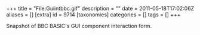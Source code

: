 +++
title = "File:Guiintbbc.gif"
description = ""
date = 2011-05-18T17:02:06Z
aliases = []
[extra]
id = 9714
[taxonomies]
categories = []
tags = []
+++

Snapshot of BBC BASIC's GUI component interaction form.
